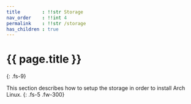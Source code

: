 ```yaml
---
title        : !!str Storage
nav_order    : !!int 4
permalink    : !!str /storage
has_children : true
---
```


# {{ page.title }}
{: .fs-9}

This section describes how to setup the storage in order to install Arch Linux.
{: .fs-5 .fw-300}
